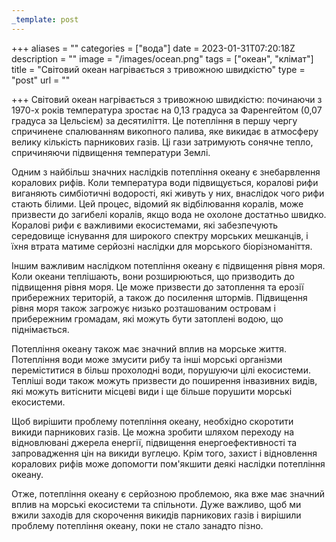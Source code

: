 ```yaml
---
_template: post
---
```




+++
aliases = ""
categories = ["вода"]
date = 2023-01-31T07:20:18Z
description = ""
image = "/images/ocean.png"
tags = ["океан", "клiмат"]
title = "Світовий океан нагрівається з тривожною швидкістю"
type = "post"
url = ""

+++
Світовий океан нагрівається з тривожною швидкістю: починаючи з 1970-х років температура зростає на 0,13 градуса за Фаренгейтом (0,07 градуса за Цельсієм) за десятиліття. Це потепління в першу чергу спричинене спалюванням викопного палива, яке викидає в атмосферу велику кількість парникових газів. Ці гази затримують сонячне тепло, спричиняючи підвищення температури Землі.

Одним з найбільш значних наслідків потепління океану є знебарвлення коралових рифів. Коли температура води підвищується, коралові рифи виганяють симбіотичні водорості, які живуть у них, внаслідок чого рифи стають білими. Цей процес, відомий як відбілювання коралів, може призвести до загибелі коралів, якщо вода не охолоне достатньо швидко. Коралові рифи є важливими екосистемами, які забезпечують середовище існування для широкого спектру морських мешканців, і їхня втрата матиме серйозні наслідки для морського біорізноманіття.

Іншим важливим наслідком потепління океану є підвищення рівня моря. Коли океани теплішають, вони розширюються, що призводить до підвищення рівня моря. Це може призвести до затоплення та ерозії прибережних територій, а також до посилення штормів. Підвищення рівня моря також загрожує низько розташованим островам і прибережним громадам, які можуть бути затоплені водою, що піднімається.

Потепління океану також має значний вплив на морське життя. Потепління води може змусити рибу та інші морські організми переміститися в більш прохолодні води, порушуючи цілі екосистеми. Тепліші води також можуть призвести до поширення інвазивних видів, які можуть витіснити місцеві види і ще більше порушити морські екосистеми.

Щоб вирішити проблему потепління океану, необхідно скоротити викиди парникових газів. Це можна зробити шляхом переходу на відновлювані джерела енергії, підвищення енергоефективності та запровадження цін на викиди вуглецю. Крім того, захист і відновлення коралових рифів може допомогти пом'якшити деякі наслідки потепління океану.

Отже, потепління океану є серйозною проблемою, яка вже має значний вплив на морські екосистеми та спільноти. Дуже важливо, щоб ми вжили заходів для скорочення викидів парникових газів і вирішили проблему потепління океану, поки не стало занадто пізно.
